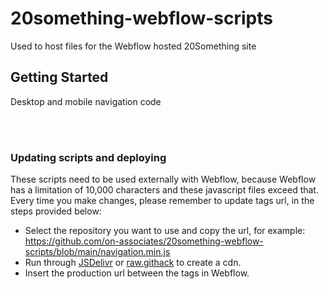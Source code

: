 # 20something-webflow-scripts
Used to host files for the Webflow hosted 20Something site


## Getting Started


Desktop and mobile navigation code


<br />
<br />

### Updating scripts and deploying  

These scripts need to be used externally with Webflow, because Webflow has a limitation of 10,000 characters and these javascript files exceed that. Every time you make changes, please remember to update <script src=""></script> tags url, in the steps provided below:

- Select the repository you want to use and copy the url, for example: https://github.com/on-associates/20something-webflow-scripts/blob/main/navigation.min.js 
- Run through [JSDelivr](https://www.jsdelivr.com/) or [raw.githack](https://raw.githack.com) to create a cdn. 
- Insert the production url between the <script src=""></script> tags in Webflow.
